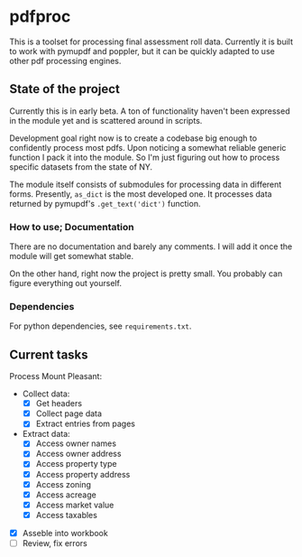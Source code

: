 # pdfproc

This is a toolset for processing final assessment roll data. Currently it is built to work with pymupdf and poppler, but it can be quickly adapted to use other pdf processing engines.

## State of the project

Currently this is in early beta. A ton of functionality haven't been expressed in the module yet and is scattered around in scripts.

Development goal right now is to create a codebase big enough to confidently process most pdfs. Upon noticing a somewhat reliable generic function I pack it into the module. So I'm just figuring out how to process specific datasets from the state of NY.

The module itself consists of submodules for processing data in different forms. Presently, `as_dict` is the most developed one. It processes data returned by pymupdf's `.get_text('dict')` function.

### How to use; Documentation

There are no documentation and barely any comments. I will add it once the module will get somewhat stable.

On the other hand, right now the project is pretty small. You probably can figure everything out yourself.

### Dependencies

For python dependencies, see `requirements.txt`.

## Current tasks

Process Mount Pleasant:
- Collect data:
    - [x] Get headers
    - [x] Collect page data
    - [x] Extract entries from pages
- Extract data:
    - [x] Access owner names
    - [x] Access owner address
    - [x] Access property type
    - [x] Access property address
    - [x] Access zoning
    - [x] Access acreage
    - [x] Access market value
    - [x] Access taxables
- [x] Asseble into workbook
- [ ] Review, fix errors
